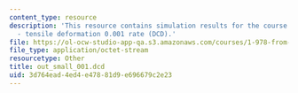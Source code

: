 ```yaml
---
content_type: resource
description: 'This resource contains simulation results for the course projects: NAMD
  - tensile deformation 0.001 rate (DCD).'
file: https://ol-ocw-studio-app-qa.s3.amazonaws.com/courses/1-978-from-nano-to-macro-introduction-to-atomistic-modeling-techniques-january-iap-2007/3d764ead4ed4e47881d9e696679c2e23_out_small_001.dcd
file_type: application/octet-stream
resourcetype: Other
title: out_small_001.dcd
uid: 3d764ead-4ed4-e478-81d9-e696679c2e23
---
```

